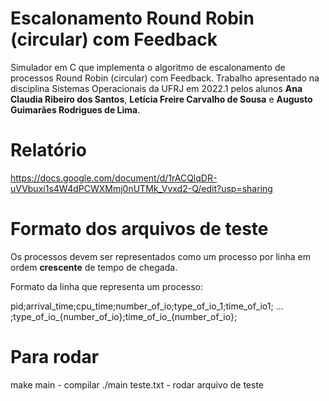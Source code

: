 # Escalonamento Round Robin (circular) com Feedback
Simulador em C que implementa o algoritmo de escalonamento de processos Round Robin (circular) com Feedback. Trabalho apresentado na disciplina Sistemas Operacionais da UFRJ em 2022.1 pelos alunos **Ana Claudia Ribeiro dos Santos**, **Letícia Freire Carvalho de Sousa** e **Augusto Guimarães Rodrigues de Lima**.

# Relatório

https://docs.google.com/document/d/1rACQlqDR-uVVbuxi1s4W4dPCWXMmj0nUTMk_Vvxd2-Q/edit?usp=sharing

# Formato dos arquivos de teste
Os processos devem ser representados como um processo por linha em ordem **crescente** de tempo de chegada.

Formato da linha que representa um processo:

pid;arrival_time;cpu_time;number_of_io;type_of_io_1;time_of_io1; ... ;type_of_io_{number_of_io};time_of_io_{number_of_io};


# Para rodar

make main - compilar
./main teste.txt - rodar arquivo de teste


